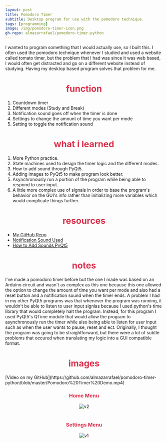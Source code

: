 ```yaml
---
layout: post
title: Pomodoro Timer
subtitle: Desktop program for use with the pomodoro technique.
tags: [programming]
image: /img/pomodoro-timer-icon.png
gh-repo: almazarrafael/pomodoro-timer-python
---
```

I wanted to program something that I would actually use, so I built this. I often used the pomodoro technique whenever I studied and used a website called tomato timer, but the problem that I had was since it was web based, I would often get distracted and go on a different website instead of studying. Having my desktop based program solves that problem for me.

<h1> <center> <font color="#DB324D"> function </font> </center> </h1>

1. Countdown timer
2. Different modes (Study and Break)
3. Notification sound goes off when the timer is done
4. Settings to change the amount of time you want per mode
5. Setting to toggle the notification sound

<h1> <center> <font color="#DB324D"> what i learned </font> </center> </h1>

1. More Python practice.
2. State machines used to design the timer logic and the different modes.
3. How to add sound through PyQt5.
4. Adding images to PyQt5 to make program look better.
5. Asynchronously run a portion of the program while being able to respond to user input.
6. A little more complex use of signals in order to base the program's behavior on the GUI's info rather than initializing more variables which would complicate things further.

<h1> <center> <font color="#DB324D"> resources </font> </center> </h1>

- [My GitHub Repo](https://github.com/almazarrafael/pomodoro-timer-python)
- [Notification Sound Used](https://notificationsounds.com/message-tones/juntos-607)
- [How to Add Sounds PyQt5](http://uniqueinteractions.com/UI/simple-code-to-play-an-audio-file-in-python-using-pyqt5/)

<h1> <center> <font color="#DB324D"> notes </font> </center> </h1>

I've made a pomodoro timer before but the one I made was based on an Arduino circuit and wasn't as complex as this one because this one allowed the option to change the amount of time you want per mode and also had a reset button and a notification sound when the timer ends. A problem I had in my other PyQt5 programs was that whenever the program was running, it wouldn't be able to listen to user input signlas because I used python's time library that would completely halt the program. Instead, for this program I used PyQt5's QTime module that would allow the program to asynchronously run the timer while also being able to listen for user input such as when the user wants to pause, reset and ect. Originally, I thought the program was going to be straightforward, but there were a lot of subtle problems that occured when translating my logic into a GUI compatible format.

<h1> <center> <font color="#DB324D"> images </font> </center> </h1>
[Video on my GitHub](https://github.com/almazarrafael/pomodoro-timer-python/blob/master/Pomodoro%20Timer%20Demo.mp4)
<center>
<h3> <center> <font color="#DB324D"> Home Menu </font> </center> </h3>
<img src="https://cdn.discordapp.com/attachments/563283331345678338/712070157941473310/unknown.png" alt="v2">
<br>
<br>
<h3> <center> <font color="#DB324D"> Settings Menu </font> </center> </h3>
<img src="https://cdn.discordapp.com/attachments/563283331345678338/712070231023157328/unknown.png" alt="v1">
</center>

